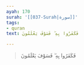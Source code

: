 ```yaml
---
ayah: 170
surah: '[[037-Surah|سورة]]'
tags:
- quran
text: فَكَفَرُوا بِهِ ۖ فَسَوْفَ يَعْلَمُونَ

---
```

> فَكَفَرُوا بِهِ ۖ فَسَوْفَ يَعْلَمُونَ
